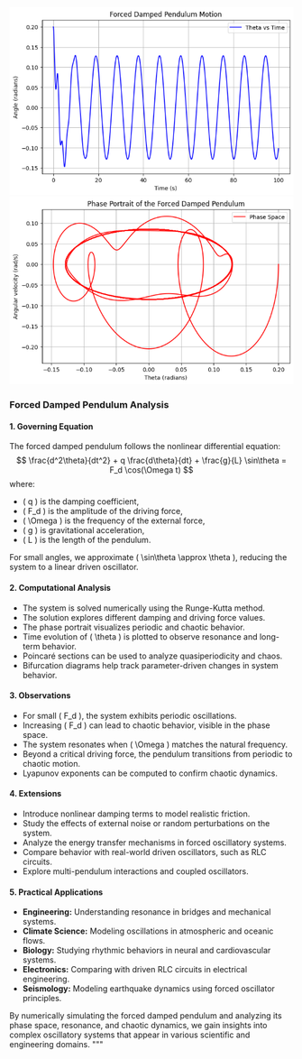 ![alt text](image-6.png)
![alt text](image-7.png)
### Forced Damped Pendulum Analysis

#### 1. Governing Equation
The forced damped pendulum follows the nonlinear differential equation:
$$ \frac{d^2\theta}{dt^2} + q \frac{d\theta}{dt} + \frac{g}{L} \sin\theta = F_d \cos(\Omega t) $$
where:
- \( q \) is the damping coefficient,
- \( F_d \) is the amplitude of the driving force,
- \( \Omega \) is the frequency of the external force,
- \( g \) is gravitational acceleration,
- \( L \) is the length of the pendulum.

For small angles, we approximate \( \sin\theta \approx \theta \), reducing the system to a linear driven oscillator.

#### 2. Computational Analysis
- The system is solved numerically using the Runge-Kutta method.
- The solution explores different damping and driving force values.
- The phase portrait visualizes periodic and chaotic behavior.
- Time evolution of \( \theta \) is plotted to observe resonance and long-term behavior.
- Poincaré sections can be used to analyze quasiperiodicity and chaos.
- Bifurcation diagrams help track parameter-driven changes in system behavior.

#### 3. Observations
- For small \( F_d \), the system exhibits periodic oscillations.
- Increasing \( F_d \) can lead to chaotic behavior, visible in the phase space.
- The system resonates when \( \Omega \) matches the natural frequency.
- Beyond a critical driving force, the pendulum transitions from periodic to chaotic motion.
- Lyapunov exponents can be computed to confirm chaotic dynamics.

#### 4. Extensions
- Introduce nonlinear damping terms to model realistic friction.
- Study the effects of external noise or random perturbations on the system.
- Analyze the energy transfer mechanisms in forced oscillatory systems.
- Compare behavior with real-world driven oscillators, such as RLC circuits.
- Explore multi-pendulum interactions and coupled oscillators.

#### 5. Practical Applications
- **Engineering:** Understanding resonance in bridges and mechanical systems.
- **Climate Science:** Modeling oscillations in atmospheric and oceanic flows.
- **Biology:** Studying rhythmic behaviors in neural and cardiovascular systems.
- **Electronics:** Comparing with driven RLC circuits in electrical engineering.
- **Seismology:** Modeling earthquake dynamics using forced oscillator principles.

By numerically simulating the forced damped pendulum and analyzing its phase space, resonance, and chaotic dynamics, we gain insights into complex oscillatory systems that appear in various scientific and engineering domains.
"""